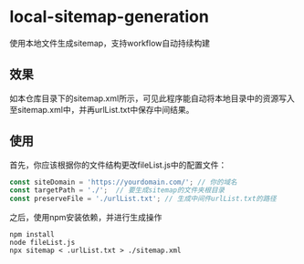 # local-sitemap-generation
使用本地文件生成sitemap，支持workflow自动持续构建

## 效果 
如本仓库目录下的sitemap.xml所示，可见此程序能自动将本地目录中的资源写入至sitemap.xml中，并再urlList.txt中保存中间结果。

## 使用
首先，你应该根据你的文件结构更改fileList.js中的配置文件：

```javascript
const siteDomain = 'https://yourdomain.com/'; // 你的域名
const targetPath = './';  // 要生成sitemap的文件夹根目录
const preserveFile = './urlList.txt'; // 生成中间件urlList.txt的路径
```

之后，使用npm安装依赖，并进行生成操作 
```
npm install
node fileList.js
npx sitemap < .urlList.txt > ./sitemap.xml
```


